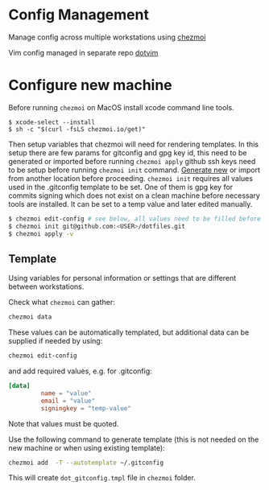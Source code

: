 # Config Management

Manage config across multiple workstations using [chezmoi](https://www.chezmoi.io)

Vim config managed in separate repo [dotvim](https://github.com/olga-mir/dotvim)

# Configure new machine

Before running `chezmoi` on MacOS install xcode command line tools.

```
$ xcode-select --install
$ sh -c "$(curl -fsLS chezmoi.io/get)"
```

Then setup variables that chezmoi will need for rendering templates. In this setup there are few params for gitconfig and gpg key id, this need to be generated or imported before running `chezmoi apply`
github ssh keys need to be setup before running `chezmoi init` command. [Generate new](https://docs.github.com/en/authentication/connecting-to-github-with-ssh/generating-a-new-ssh-key-and-adding-it-to-the-ssh-agent) or import from another location before proceeding.
`chezmoi init` requires all values used in the .gitconfig template to be set. One of them is gpg key for commits signing which does not exist on a clean machine before necessary tools are installed. It can be set to a temp value and later edited manually.

```bash
$ chezmoi edit-config # see below, all values need to be filled before running next command
$ chezmoi init git@github.com:<USER>/dotfiles.git
$ chezmoi apply -v
```

## Template

Using variables for personal information or settings that are different between workstations.

Check what `chezmoi` can gather:

```bash
chezmoi data
```

These values can be automatically templated, but additional data can be supplied if needed by using:
```bash
chezmoi edit-config
```

and add required values, e.g. for .gitconfig:
```toml
[data]
         name = "value"
         email = "value"
         signingkey = "temp-value"
```
Note that values must be quoted.

Use the following command to generate template (this is not needed on the new machine or when using existing template):
```bash
chezmoi add  -T --autotemplate ~/.gitconfig
```

This will create `dot_gitconfig.tmpl` file in `chezmoi` folder.
